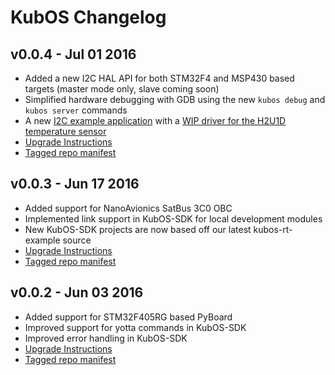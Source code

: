 # KubOS Changelog

## v0.0.4 - Jul 01 2016
* Added a new I2C HAL API for both STM32F4 and MSP430 based targets (master mode only, slave coming soon)
* Simplified hardware debugging with GDB using the new `kubos debug` and `kubos server` commands
* A new [I2C example application](https://github.com/openkosmosorg/kubos-i2c-example)
  with a [WIP driver for the H2U1D temperature sensor](https://github.com/rplauche/kubos-core/blob/1ca0d601e33ea0e0c85caa9d53b7f84a78d9c24a/source/modules/sensors/htu21d.c)
* [Upgrade Instructions](docs/kubos-sdk.md)
* [Tagged repo manifest](https://github.com/openkosmosorg/kubos-manifest/blob/v0.0.4/docker-manifest.xml)

## v0.0.3 - Jun 17 2016
 * Added support for NanoAvionics SatBus 3C0 OBC
 * Implemented link support in KubOS-SDK for local development modules
 * New KubOS-SDK projects are now based off our latest kubos-rt-example source
 * [Upgrade Instructions](docs/kubos-sdk.md)
 * [Tagged repo manifest](https://github.com/openkosmosorg/kubos-manifest/blob/v0.0.3/docker-manifest.xml)

## v0.0.2 - Jun 03 2016
 * Added support for STM32F405RG based PyBoard
 * Improved support for yotta commands in KubOS-SDK
 * Improved error handling in KubOS-SDK
 * [Upgrade Instructions](docs/kubos-sdk.md)
 * [Tagged repo manifest](https://github.com/openkosmosorg/kubos-manifest/blob/v0.0.2/docker-manifest.xml)
